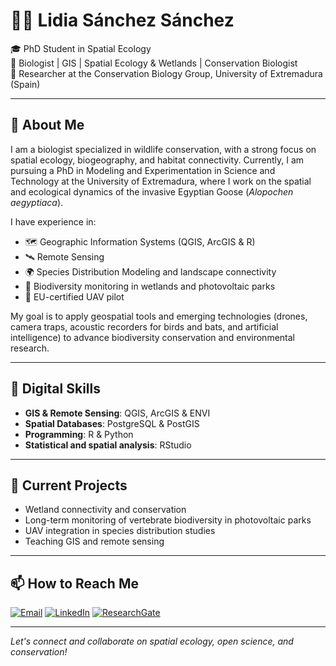 # 👩‍🔬 Lidia Sánchez Sánchez

🎓 PhD Student in Spatial Ecology  
🧬 Biologist | GIS | Spatial Ecology & Wetlands | Conservation Biologist  
📍  Researcher at the Conservation Biology Group, University of Extremadura (Spain)

---

## 🧭 About Me

I am a biologist specialized in wildlife conservation, with a strong focus on spatial ecology, biogeography, and habitat connectivity. Currently, I am pursuing a PhD in Modeling and Experimentation in Science and Technology at the University of Extremadura, where I work on the spatial and ecological dynamics of the invasive Egyptian Goose (*Alopochen aegyptiaca*).

I have experience in:

- 🗺️ Geographic Information Systems (QGIS, ArcGIS & R)
- 🛰️ Remote Sensing
- 🌍 Species Distribution Modeling and landscape connectivity
- 🦇 Biodiversity monitoring in wetlands and photovoltaic parks
- 🤖 EU-certified UAV pilot

My goal is to apply geospatial tools and emerging technologies (drones, camera traps, acoustic recorders for birds and bats, and artificial intelligence) to advance biodiversity conservation and environmental research.

---

## 🧰 Digital Skills

- **GIS & Remote Sensing**: QGIS, ArcGIS & ENVI  
- **Spatial Databases**: PostgreSQL & PostGIS  
- **Programming**: R & Python
- **Statistical and spatial analysis**: RStudio

---

## 🌱 Current Projects

- Wetland connectivity and conservation 
- Long-term monitoring of vertebrate biodiversity in photovoltaic parks  
- UAV integration in species distribution studies  
- Teaching GIS and remote sensing

---

## 📫 How to Reach Me

[![Email](https://img.shields.io/badge/Email-%23F0AC0F?style=for-the-badge&color=%23F0AC0F)](mailto:lidiasanchez@unex.es)
[![LinkedIn](https://img.shields.io/badge/LinkedIn-%232982E6?style=for-the-badge&color=%232982E6)](https://www.linkedin.com/in/lidiasanchez-sanchez)
[![ResearchGate](https://img.shields.io/badge/ResearchGate-%2312C9A1?style=for-the-badge&color=%2312C9A1)](https://www.researchgate.net/profile/Lidia-Sanchez-Sanchez-2)

---

*Let's connect and collaborate on spatial ecology, open science, and conservation!*
